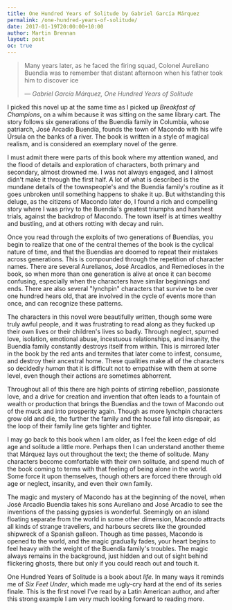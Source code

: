 ```yaml
---
title: One Hundred Years of Solitude by Gabriel García Márquez
permalink: /one-hundred-years-of-solitude/
date: 2017-01-19T20:00:00+10:00
author: Martin Brennan
layout: post
oc: true
---
```


<blockquote class="hero">
    <p>Many years later, as he faced the firing squad, Colonel Aureliano Buendía was to remember that distant afternoon when his father took him to discover ice</p>
    <cite>— Gabriel García Márquez, One Hundred Years of Solitude</cite>
</blockquote>

I picked this novel up at the same time as I picked up _Breakfast of Champions_, on a whim because it was sitting on the same library cart. The story follows six generations of the Buendía family in Columbia, whose patriarch, José Arcadio Buendía, founds the town of Macondo with his wife Úrsula on the banks of a river. The book is written in a style of magical realism, and is considered an exemplary novel of the genre.

<!--more-->

I must admit there were parts of this book where my attention waned, and the flood of details and exploration of characters, both primary and secondary, almost drowned me. I was not always engaged, and I almost didn't make it through the first half. A lot of what is described is the mundane details of the townspeople's and the Buendía family's routine as it goes unbroken until something happens to shake it up. But withstanding this deluge, as the citizens of Macondo later do, I found a rich and compelling story where I was privy to the Buendía's greatest triumphs and harshest trials, against the backdrop of Macondo. The town itself is at times wealthy and bustling, and at others rotting with decay and ruin.

Once you read through the exploits of two generations of Buendías, you begin to realize that one of the central themes of the book is the cyclical nature of time, and that the Buendías are doomed to repeat their mistakes across generations. This is compounded through the repetition of character names. There are several Aurelianos, José Arcadios, and Remedioses in the book, so when more than one generation is alive at once it can become confusing, especially when the characters have similar beginnings and ends. There are also several "lynchpin" characters that survive to be over one hundred hears old, that are involved in the cycle of events more than once, and can recognize these patterns.

The characters in this novel were beautifully written, though some were truly awful people, and it was frustrating to read along as they fucked up their own lives or their children's lives so badly. Through neglect, spurned love, isolation, emotional abuse, incestuous relationships, and insanity, the Buendía family constantly destroys itself from within. This is mirrored later in the book by the red ants and termites that later come to infest, consume, and destroy their ancestral home. These qualities make all of the characters so decidedly _human_ that it is difficult not to empathise with them at some level, even though their actions are sometimes abhorrent.

Throughout all of this there are high points of stirring rebellion, passionate love, and a drive for creation and invention that often leads to a fountain of wealth or production that brings the Buendías and the town of Macondo out of the muck and into prosperity again. Though as more lynchpin characters grow old and die, the further the family and the house fall into disrepair, as the loop of their family line gets tighter and tighter.

I may go back to this book when I am older, as I feel the keen edge of old age and solitude a little more. Perhaps then I can understand another theme that Márquez lays out throughout the text; the theme of solitude. Many characters become comfortable with their own solitude, and spend much of the book coming to terms with that feeling of being alone in the world. Some force it upon themselves, though others are forced there through old age or neglect, insanity, and even their own family.

The magic and mystery of Macondo has at the beginning of the novel, when José Arcadio Buendía takes his sons Aureliano and José Arcadio to see the inventions of the passing gypsies is wonderful. Seemingly on an island floating separate from the world in some other dimension, Macondo attracts all kinds of strange travellers, and harbours secrets like the grounded shipwreck of a Spanish galleon. Though as time passes, Macondo is opened to the world, and the magic gradually fades, your heart begins to feel heavy with the weight of the Buendía family's troubles. The magic always remains in the background, just hidden and out of sight behind flickering ghosts, there but only if you could reach out and touch it.

One Hundred Years of Solitude is a book about _life_. In many ways it reminds me of _Six Feet Under_, which made me ugly-cry hard at the end of its series finale. This is the first novel I've read by a Latin American author, and after this strong example I am very much looking forward to reading more.